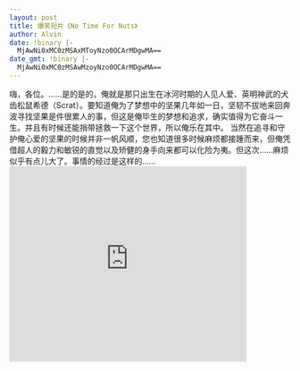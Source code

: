 ```yaml
---
layout: post
title: 爆笑短片《No Time For Nuts》
author: Alvin
date: !binary |-
  MjAwNi0xMC0zMSAxMToyNzo0OCArMDgwMA==
date_gmt: !binary |-
  MjAwNi0xMC0zMSAwMzoyNzo0OCArMDgwMA==
---
```

嗨，各位。……是的是的，俺就是那只出生在冰河时期的人见人爱、英明神武的犬齿松鼠希德（Scrat）。要知道俺为了梦想中的坚果几年如一日，坚韧不拔地来回奔波寻找坚果是件很累人的事，但这是俺毕生的梦想和追求，确实值得为它奋斗一生。并且有时候还能捎带拯救一下这个世界，所以俺乐在其中。
当然在追寻和守护俺心爱的坚果的时候并非一帆风顺，您也知道很多时候麻烦都接踵而来，但俺凭借超人的毅力和敏锐的直觉以及矫健的身手向来都可以化险为夷。但这次……麻烦似乎有点儿大了。事情的经过是这样的……
<embed src="http://www.youtube.com/v/y7i9r6I8EpM" width="425" height="350" type="application/x-shockwave-flash" wmode="transparent"></embed>
